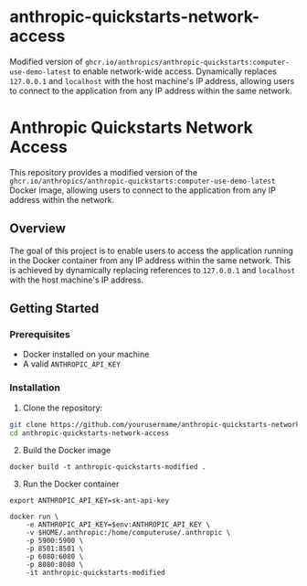 # anthropic-quickstarts-network-access
Modified version of `ghcr.io/anthropics/anthropic-quickstarts:computer-use-demo-latest` to enable network-wide access. Dynamically replaces `127.0.0.1` and `localhost` with the host machine's IP address, allowing users to connect to the application from any IP address within the same network.


# Anthropic Quickstarts Network Access

This repository provides a modified version of the `ghcr.io/anthropics/anthropic-quickstarts:computer-use-demo-latest` Docker image, allowing users to connect to the application from any IP address within the network.

## Overview

The goal of this project is to enable users to access the application running in the Docker container from any IP address within the same network. This is achieved by dynamically replacing references to `127.0.0.1` and `localhost` with the host machine's IP address.

## Getting Started

### Prerequisites

- Docker installed on your machine
- A valid `ANTHROPIC_API_KEY`

### Installation

1. Clone the repository:

```sh
git clone https://github.com/yourusername/anthropic-quickstarts-network-access.git
cd anthropic-quickstarts-network-access
```
2. Build the Docker image

```
docker build -t anthropic-quickstarts-modified .
```
3. Run the Docker container

```
export ANTHROPIC_API_KEY=sk-ant-api-key

docker run \
    -e ANTHROPIC_API_KEY=$env:ANTHROPIC_API_KEY \
    -v $HOME/.anthropic:/home/computeruse/.anthropic \
    -p 5900:5900 \
    -p 8501:8501 \
    -p 6080:6080 \
    -p 8080:8080 \
    -it anthropic-quickstarts-modified
```
